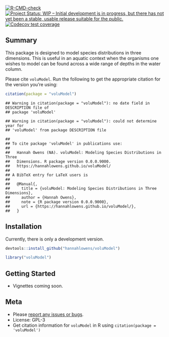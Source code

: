 <!-- badges: start -->

[![R-CMD-check](https://github.com/hannahlowens/voluModel/workflows/R-CMD-check/badge.svg)](https://github.com/hannahlowens/voluModel/actions)
[![Project Status: WIP – Initial development is in progress, but there
has not yet been a stable, usable release suitable for the
public.](https://www.repostatus.org/badges/latest/wip.svg)](https://www.repostatus.org/#wip)
[![Codecov test
coverage](https://codecov.io/gh/hannahlowens/voluModel/branch/main/graph/badge.svg)](https://codecov.io/gh/hannahlowens/voluModel?branch=main)
<!-- badges: end -->

## Summary

This package is designed to model species distributions in three
dimensions. This is useful in an aquatic context when the organisms one
wishes to model can be found across a wide range of depths in the water
column.

Please cite `voluModel`. Run the following to get the appropriate
citation for the version you’re using:

``` r
citation(package = "voluModel")
```

    ## Warning in citation(package = "voluModel"): no date field in DESCRIPTION file of
    ## package 'voluModel'

    ## Warning in citation(package = "voluModel"): could not determine year for
    ## 'voluModel' from package DESCRIPTION file

    ## 
    ## To cite package 'voluModel' in publications use:
    ## 
    ##   Hannah Owens (NA). voluModel: Modeling Species Distributions in Three
    ##   Dimensions. R package version 0.0.0.9000.
    ##   https://hannahlowens.github.io/voluModel/
    ## 
    ## A BibTeX entry for LaTeX users is
    ## 
    ##   @Manual{,
    ##     title = {voluModel: Modeling Species Distributions in Three Dimensions},
    ##     author = {Hannah Owens},
    ##     note = {R package version 0.0.0.9000},
    ##     url = {https://hannahlowens.github.io/voluModel/},
    ##   }

## Installation

Currently, there is only a development version.

``` r
devtools::install_github("hannahlowens/voluModel")
```

``` r
library("voluModel")
```

## Getting Started

-   Vignettes coming soon.

## Meta

-   Please [report any issues or
    bugs](https://github.com/hannahlowens/voluModel/issues).
-   License: GPL-3
-   Get citation information for `voluModel` in R using
    `citation(package = 'voluModel')`
